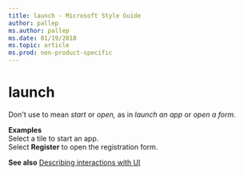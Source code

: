 ```yaml
---
title: launch - Microsoft Style Guide
author: pallep
ms.author: pallep
ms.date: 01/19/2018
ms.topic: article
ms.prod: non-product-specific
---
```


# launch

Don't use to mean *start* or *open,* as in *launch an app* or *open a form*.

**Examples**  
Select a tile to start an app.  
Select **Register** to open the registration form.

**See also** [Describing interactions with UI](~/procedures-instructions/describing-interactions-with-ui.md)
